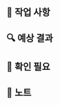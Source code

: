 ## 🧰 작업 사항
<!-- 어떤 작업을 했는지 내용을 작성합니다.  -->

## 🔍 예상 결과
<!-- 변경 후, 어떤 예상되는 결과가 있는지 작성합니다. -->
<!-- 변경 전후를 이미지나 영상으로 보여줄 수 있다면 적극적으로 활용합니다. -->

## 🤔 확인 필요
<!-- 개발하면서 걱정되는 점이 있거나 진행하지 못 한 사항이 있다면 작성합니다. -->

## 🔖 노트
<!-- 개발 중 참고한 내용이나, 문서로 정리한 내용이 있으면 링크화하여 작성합니다. -->
